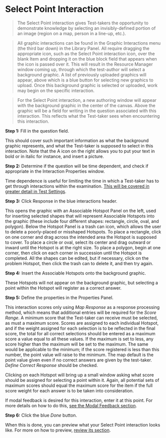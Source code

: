 # Select Point Interaction

>The Select Point interaction gives Test-takers the opportunity to demonstrate knowledge by selecting an invisibly-defined portion of an image (region on a map, person in a line-up, etc.).

>All graphic interactions can be found in the Graphic Interactions menu (the third bar down) in the Library Panel. All require dragging the appropriate icon, such as the Select Point interaction icon, over the blank Item and dropping it on the blue block field that appears when the icon is passed over it. This will result in the Resource Manager window coming up, through which the test-author will select a background graphic. A list of previously uploaded graphics will appear, above which is a blue button for selecting new graphics to upload. Once this background graphic is selected or uploaded, work may begin on the specific interaction.

>For the Select Point interaction, a new authoring window will appear with the background graphic in the center of the canvas. Above the graphic will be a field for writing in the question associated with this interaction. This reflects what the Test-taker sees when encountering this interaction.

**Step 1:** Fill in the question field. 

This should cover such important information as what the background graphic represents, and what the Test-taker is supposed to select in this interaction. Note that the A icon on the right allows you to put your text in bold or in italic for instance, and insert a picture.

**Step 2:** Determine if the question will be time dependent, and check if appropriate in the Interaction Properties window.

Time dependence is useful for limiting the time in which a Test-taker has to get through interactions within the examination. [This will be covered in greater detail in Test Settings](../tests/tests-settings.md).

**Step 3:** Click Response in the blue interactions header.

This opens the graphic with an Associable Hotspot Panel on the left, used for inserting selected shapes that will represent Associable Hotspots into the graphic (these include four different shapes: rectangle, circle, oval, and polygon). Below the Hotspot Panel is a trash can icon, which allows the user to delete a poorly-placed or misshaped Hotspots. To place a rectangle, click on one corner and drag across the intended area the Hotspot is supposed to cover. To place a circle or oval, select its center and drag outward or inward until the Hotspot is at the right size. To place a polygon, begin at one corner, then click on each corner in succession until the Hotspot is completed. All the shapes can be edited, but if necessary, click on the problem Hotspot, then click the trash can to delete it, and then try again.

**Step 4:** Insert the Associable Hotspots onto the background graphic.

These Hotspots will not appear on the background graphic, but selecting a point within the Hotspot will register as a correct answer. 

**Step 5:** Define the properties in the Properties Panel.

This interaction scores only using *Map Response* as a response processing method, which means that additional entries will be required for the *Score Range*. A minimum score that the Test-taker can receive must be selected, as must a maximum score. Scores are assigned to each individual Hotspot, and if the weight assigned for each selection is to be reflected in the final score, the total for all correct selections should be entered as a maximum score a value equal to all these values. If the maximum is set to less, any score higher than the maximum will be set to the maximum. The same would be applicable to the minimum; if the score registered is less than this number, the point value will raise to the minimum. The map default is the point value given even if no correct answers are given by the test-taker. *Define Correct Response* should be checked.

Clicking on each Hotspot will bring up a small window asking what score should be assigned for selecting a point within it. Again, all potential sets of maximum scores should equal the maximum score for the item if the full score weight for each answer is to be taken into consideration. 

If modal feedback is desired for this interaction, enter it at this point. For more details on how to do this, [see the Modal Feedback section](../items/modal-feedback.md).

**Step 6:** Click the blue *Done* button.

When this is done, you can preview what your Select Point interaction looks like. For more on how to preview, [review its section](../items/preview.md).
